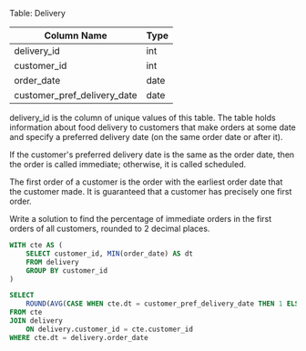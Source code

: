 Table: Delivery

| Column Name                 | Type    |
|-----------------------------|---------|
| delivery_id                 | int     |
| customer_id                 | int     |
| order_date                  | date    |
| customer_pref_delivery_date | date    |

delivery_id is the column of unique values of this table.
The table holds information about food delivery to customers that make orders at some date and specify a preferred delivery date (on the same order date or after it).
 

If the customer's preferred delivery date is the same as the order date, then the order is called immediate; otherwise, it is called scheduled.

The first order of a customer is the order with the earliest order date that the customer made. It is guaranteed that a customer has precisely one first order.

Write a solution to find the percentage of immediate orders in the first orders of all customers, rounded to 2 decimal places.

```sql
WITH cte AS (
	SELECT customer_id, MIN(order_date) AS dt
	FROM delivery
	GROUP BY customer_id
)

SELECT
	ROUND(AVG(CASE WHEN cte.dt = customer_pref_delivery_date THEN 1 ELSE 0 END) * 100, 2) AS immediate_percentage
FROM cte
JOIN delivery
	ON delivery.customer_id = cte.customer_id
WHERE cte.dt = delivery.order_date
```